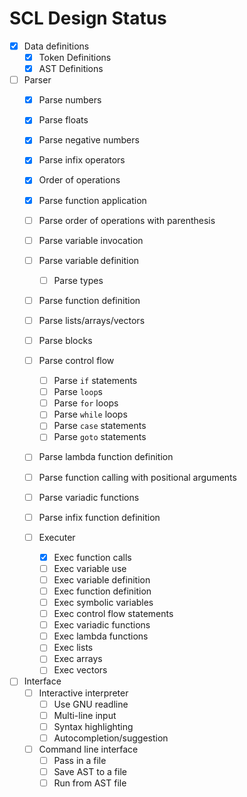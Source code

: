 # SCL Design Status

- [x] Data definitions
  - [x] Token Definitions
  - [x] AST Definitions

- [ ] Parser
  - [x] Parse numbers
  - [x] Parse floats
  - [x] Parse negative numbers
  - [x] Parse infix operators
  - [x] Order of operations
  - [x] Parse function application
  - [ ] Parse order of operations with parenthesis
  - [ ] Parse variable invocation
  - [ ] Parse variable definition
    - [ ] Parse types
  - [ ] Parse function definition
  - [ ] Parse lists/arrays/vectors
  - [ ] Parse blocks
  - [ ] Parse control flow
    - [ ] Parse `if` statements
    - [ ] Parse `loop`s
    - [ ] Parse `for` loops
    - [ ] Parse `while` loops
    - [ ] Parse `case` statements
    - [ ] Parse `goto` statements
  - [ ] Parse lambda function definition
  - [ ] Parse function calling with positional arguments
  - [ ] Parse variadic functions
  - [ ] Parse infix function definition

  - [ ] Executer
    - [x] Exec function calls
    - [ ] Exec variable use
    - [ ] Exec variable definition
    - [ ] Exec function definition
    - [ ] Exec symbolic variables
    - [ ] Exec control flow statements
    - [ ] Exec variadic functions
    - [ ] Exec lambda functions
    - [ ] Exec lists
    - [ ] Exec arrays
    - [ ] Exec vectors

- [ ] Interface
  - [ ] Interactive interpreter
    - [ ] Use GNU readline
    - [ ] Multi-line input
    - [ ] Syntax highlighting
    - [ ] Autocompletion/suggestion
  - [ ] Command line interface
    - [ ] Pass in a file
    - [ ] Save AST to a file
    - [ ] Run from AST file

